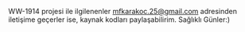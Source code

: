 WW-1914 projesi ile ilgilenenler mfkarakoc.25@gmail.com adresinden iletişime geçerler ise, kaynak kodları paylaşabilirim.
Sağlıklı Günler:)
